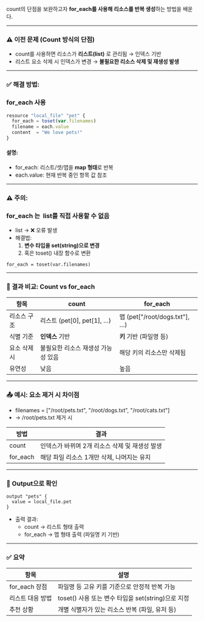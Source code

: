   
count의 단점을 보완하고자 **for_each를 사용해 리소스를 반복 생성**하는 방법을 배운다.

---

### **⚠️ 이전 문제 (Count 방식의 단점)**

- count를 사용하면 리소스가 **리스트(list)** 로 관리됨 → 인덱스 기반
- 리스트 요소 삭제 시 인덱스가 변경 → **불필요한 리소스 삭제 및 재생성 발생**

---

### **✅ 해결 방법:** 

### **for_each** **사용**

```js
resource "local_file" "pet" {
  for_each = toset(var.filenames)
  filename = each.value
  content  = "We love pets!"
}
```

#### **설명:**

- for_each: 리스트/셋/맵을 **map 형태**로 반복
- each.value: 현재 반복 중인 항목 값 참조

---

### **⚠️ 주의:** 

### **for_each** **는**  list를 직접 사용할 수 없음

- list → ❌ 오류 발생
- 해결법:
    1. **변수 타입을 set(string)으로 변경**
    2. 혹은 toset() 내장 함수로 변환

```
for_each = toset(var.filenames)
```

---

### **📌 결과 비교: Count vs for_each**

|**항목**|count|for_each|
|---|---|---|
|리소스 구조|리스트 (pet[0], pet[1], …)|맵 (pet["/root/dogs.txt"], …)|
|식별 기준|**인덱스** 기반|**키** 기반 (파일명 등)|
|요소 삭제 시|불필요한 리소스 재생성 가능성 있음|해당 키의 리소스만 삭제됨|
|유연성|낮음|높음|

---

### **📤 예시: 요소 제거 시 차이점**

- filenames = ["/root/pets.txt", "/root/dogs.txt", "/root/cats.txt"]
- → /root/pets.txt 제거 시

|**방법**|**결과**|
|---|---|
|count|인덱스가 바뀌며 2개 리소스 삭제 및 재생성 발생|
|for_each|해당 파일 리소스 1개만 삭제, 나머지는 유지|

---

### **🧪 Output으로 확인**

```
output "pets" {
  value = local_file.pet
}
```

- 출력 결과:
    - count → 리스트 형태 출력
    - for_each → 맵 형태 출력 (파일명 키 기반)


---

### **✅ 요약**

|**항목**|**설명**|
|---|---|
|for_each 장점|파일명 등 고유 키를 기준으로 안정적 반복 가능|
|리스트 대응 방법|toset() 사용 또는 변수 타입을 set(string)으로 지정|
|추천 상황|개별 식별자가 있는 리소스 반복 (파일, 유저 등)|
